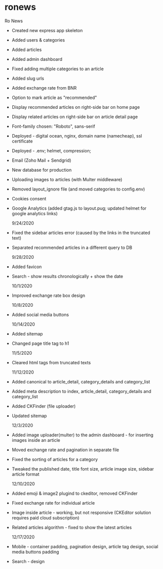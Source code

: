 # ronews

Ro News

- Created new express app skeleton
- Added users & categories
- Added articles
- Added admin dashboard
- Fixed adding multiple categories to an article
- Added slug urls
- Added exchange rate from BNR
- Option to mark article as "recommended"
- Display recommended articles on right-side bar on home page
- Display related articles on right-side bar on article detail page
- Font-family chosen: "Roboto", sans-serif
- Deployed - digital ocean, nginx, domain name (namecheap), ssl certificate
- Deployed - .env; helmet, compression;
- Email (Zoho Mail + Sendgrid)
- New database for production
- Uploading images to articles (with Multer middleware)
- Removed layout_ignore file (and moved categories to config.env)
- Cookies consent
- Google Analytics (added gtag.js to layout.pug; updated helmet for google analytics links)

  9/24/2020

- Fixed the sidebar articles error (caused by the links in the truncated text)
- Separated recommended articles in a different query to DB

  9/28/2020

- Added favicon
- Search - show results chronologically + show the date

  10/1/2020

- Improved exchange rate box design

  10/8/2020

- Added social media buttons

  10/14/2020

- Added sitemap
- Changed page title tag to h1

  11/5/2020

- Cleared html tags from truncated texts

  11/12/2020

- Added canonical to article_detail, category_details and category_list
- Added meta description to index, article_detail, category_details and category_list
- Added CKFinder (file uploader)
- Updated sitemap

  12/3/2020

- Added image uploader(multer) to the admin dashboard - for inserting images inside an article
- Moved exchange rate and pagination in separate file
- Fixed the sorting of articles for a category
- Tweaked the published date, title font size, article image size, sidebar article format

  12/10/2020

- Added emoji & image2 plugind to ckeditor, removed CKFinder
- Fixed exchange rate for individual article
- Image inside article - working, but not responsive (CKEditor solution requires paid cloud subscription)
- Related articles algorithm - fixed to show the latest articles

  12/17/2020

- Mobile - container padding, pagination design, article tag design, social media buttons padding
- Search - design
